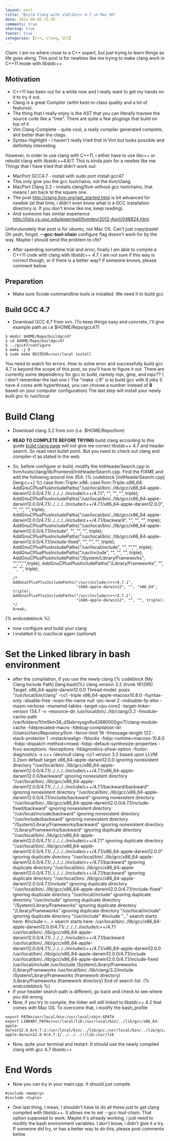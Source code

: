 ```yaml
---
layout: post
title: "Build Clang with stdlibc++ 4.7 in Mac OS"
date: 2012-08-06 21:39
comments: true
sharing: true
footer: true
categories: [C++, Clang, GCC] 
---
```


Claim: I am no where close to a C++ expert, but just trying to learn things as life goes along. This post is for newbies like me trying to make clang work in C++11 mode with libstdc++.

## Motivation

* C++11 has been out for a while now and I really want to get my hands on it to try it out.
* Clang is a great Compiler (witht best-in-class quality and a lot of features). 
* The thing that I really enjoy is the AST that you can literally travese the source code like a "tree". There are quite a few plugings that build on top of it
* Vim Clang-Complete - quite cool, a really compiler generated complete, alot better than the ctags.
* Syntax Highlight - i haven't really tried that in Vim but looks possible and definitely interesting.

However, in order to use clang with C++11, i either have to use libc++ or rebuild clang with libstdc++4.6/7. This is kinda pain for a newbie like me. Things that I have tried that didn't work out:

* MacPort GCC4.7 - install with sudo port install gcc47
* This only give you the gcc toolchains, not the llvm/clang.
* MacPort Clang 3.2 - installs clang/llvm without gcc toolchains, that means I am back to the square one.
* The post <http://clang.llvm.org/get_started.html> is bit advanced for newbie (at that time, i didn't even know what is a GCC installation directory is. If you don't know like me, keep reading).
* And someone has similar experience <http://lists.cs.uiuc.edu/pipermail/llvmdev/2012-April/048824.html>. 

Unforutunately that post is for ubuntu, not Mac OS. Can't just copy/paste! Oh yeah, forgot. **--gcc-tool-chain** configure flag doesn't work for by the way. Maybe I should send the problem to cfe?
* After spending sometime trial and error, finally I am able to compile a C++11 code with clang with libstdc++ 4.7. I am not sure if this way is correct though, or if there is a better way? if someone knows, please comment below.

## Preparetion
* Make sure Xcode commandline tools is installed. We need it to build gcc

## Build GCC 4.7
* Download GCC 4.7 from svn. (To keep things easy and concrete, I'll give example path as i.e $HOME/Repo/gcc47)
```
$ mkdir $HOME/Repo/buildgcc47
$ cd $HOME/Repo/buildgcc47
$ ../gcc47/configure
$ make -j 8
$ sudo make DESTDIR=/usr/local install
```

You need to watch for errors. How to solve error and successfully build gcc 4.7 is beyond the scope of this post, so you'll have to figure it out. There are currently some dependency for gcc to build, namely mpr, gmp, and mpc?? ( i don't remember the last one )
The "make -j 8" is to build gcc with 8 jobs (I have 4 cores with hyperthread, you can choose a number instead of **8** based on your computer configuration)
The last step will install your newly built gcc to /usr/local

# Build Clang
* Download clang 3.2 from svn (i.e. $HOME/Repo/llvm)
* **READ TO COMPLETE BEFORE TRYING** build clang according to this guide [build clang page](url "http://clang.llvm.org/get_started.html#build") will not give me correct libstdc++ 4.7 and header search. So read next bullet point. But you need to check out clang and compiler-rt as stated in the web.
* So, before configure or build, modify the InitHeaderSearch.cpp in llvm/tools/clang/lib/Frontend/InitHeaderSearch.cpp. Find the FIXME and add the following around line 354:
<D-c>{% codeblock [InitHeaderSearch.cpp] [lang:c++] %}
    case llvm::Triple::x86:
    case llvm::Triple::x86_64:
      AddGnuCPlusPlusIncludePaths("/usr/local/bin/../lib/gcc/x86_64-apple-darwin12.0.0/4.7.1/../../../../include/c++/4.7.1", "", "", "", triple);
      AddGnuCPlusPlusIncludePaths("/usr/local/bin/../lib/gcc/x86_64-apple-darwin12.0.0/4.7.1/../../../../include/c++/4.7.1/x86_64-apple-darwin12.0.0", "", "", "", triple);
      AddGnuCPlusPlusIncludePaths("/usr/local/bin/../lib/gcc/x86_64-apple-darwin12.0.0/4.7.1/../../../../include/c++/4.7.1/backward", "", "", "", triple);
      AddGnuCPlusPlusIncludePaths("/usr/local/bin/../lib/gcc/x86_64-apple-darwin12.0.0/4.7.1/include", "", "", "", triple);
      AddGnuCPlusPlusIncludePaths("/usr/local/bin/../lib/gcc/x86_64-apple-darwin12.0.0/4.7.1/include-fixed", "", "", "", triple);
      AddGnuCPlusPlusIncludePaths("/usr/local/include", "", "","", triple);
      AddGnuCPlusPlusIncludePaths("/usr/include", "", "", "", triple);
      AddGnuCPlusPlusIncludePaths("/System/Library/Frameworks", "","","",triple);
      AddGnuCPlusPlusIncludePaths("/Library/Frameworks", "", "", "", triple);

      /*
      AddGnuCPlusPlusIncludePaths("/usr/include/c++/4.7.1",
                                  "i686-apple-darwin12", "", "x86_64", triple);
      AddGnuCPlusPlusIncludePaths("/usr/include/c++/4.7.1",
                                  "i686-apple-darwin12", "", "", triple);
      */
      break;
{% endcodeblock %}
* now configure and build your clang
* I installed it to /usr/local again (optional)

# Set the Linked library in bash environment
* after the compilation, if you use the newly clang
{% codeblock [My Clang Include Path] [lang:bash]%}
clang version 3.2 (trunk 161295)
Target: x86_64-apple-darwin12.0.0
Thread model: posix
 "/usr/local/bin/clang" -cc1 -triple x86_64-apple-macosx10.8.0 -fsyntax-only -disable-free -main-file-name null -pic-level 2 -mdisable-fp-elim -masm-verbose -munwind-tables -target-cpu core2 -target-linker-version 134.7 -v -resource-dir /usr/local/bin/../lib/clang/3.2 -fmodule-cache-path /var/folders/1l/m5km38_d3lxbrvysgv6s42680000gn/T/clang-module-cache -fdeprecated-macro -fdebug-compilation-dir /Users/chen/Repository/llvm -ferror-limit 19 -fmessage-length 122 -stack-protector 1 -mstackrealign -fblocks -fobjc-runtime=macosx-10.8.0 -fobjc-dispatch-method=mixed -fobjc-default-synthesize-properties -fcxx-exceptions -fexceptions -fdiagnostics-show-option -fcolor-diagnostics -x c++ /dev/null
clang -cc1 version 3.2 based upon LLVM 3.2svn default target x86_64-apple-darwin12.0.0
ignoring nonexistent directory "/usr/local/bin/../lib/gcc/x86_64-apple-darwin12.0.0/4.7.1/../../../../include/c++/4.7.1/x86_64-apple-darwin12.0.0/backward"
ignoring nonexistent directory "/usr/local/bin/../lib/gcc/x86_64-apple-darwin12.0.0/4.7.1/../../../../include/c++/4.7.1/backward/backward"
ignoring nonexistent directory "/usr/local/bin/../lib/gcc/x86_64-apple-darwin12.0.0/4.7.1/include/backward"
ignoring nonexistent directory "/usr/local/bin/../lib/gcc/x86_64-apple-darwin12.0.0/4.7.1/include-fixed/backward"
ignoring nonexistent directory "/usr/local/include/backward"
ignoring nonexistent directory "/usr/include/backward"
ignoring nonexistent directory "/System/Library/Frameworks/backward"
ignoring nonexistent directory "/Library/Frameworks/backward"
ignoring duplicate directory "/usr/local/bin/../lib/gcc/x86_64-apple-darwin12.0.0/4.7.1/../../../../include/c++/4.7.1"
ignoring duplicate directory "/usr/local/bin/../lib/gcc/x86_64-apple-darwin12.0.0/4.7.1/../../../../include/c++/4.7.1/x86_64-apple-darwin12.0.0"
ignoring duplicate directory "/usr/local/bin/../lib/gcc/x86_64-apple-darwin12.0.0/4.7.1/../../../../include/c++/4.7.1/backward"
ignoring duplicate directory "/usr/local/bin/../lib/gcc/x86_64-apple-darwin12.0.0/4.7.1/../../../../include/c++/4.7.1/backward"
ignoring duplicate directory "/usr/local/bin/../lib/gcc/x86_64-apple-darwin12.0.0/4.7.1/include"
ignoring duplicate directory "/usr/local/bin/../lib/gcc/x86_64-apple-darwin12.0.0/4.7.1/include-fixed"
ignoring duplicate directory "/usr/local/include"
ignoring duplicate directory "/usr/include"
ignoring duplicate directory "/System/Library/Frameworks"
ignoring duplicate directory "/Library/Frameworks"
ignoring duplicate directory "/usr/local/include"
ignoring duplicate directory "/usr/include"
#include "..." search starts here:
#include <...> search starts here:
 /usr/local/bin/../lib/gcc/x86_64-apple-darwin12.0.0/4.7.1/../../../../include/c++/4.7.1
 /usr/local/bin/../lib/gcc/x86_64-apple-darwin12.0.0/4.7.1/../../../../include/c++/4.7.1/backward
 /usr/local/bin/../lib/gcc/x86_64-apple-darwin12.0.0/4.7.1/../../../../include/c++/4.7.1/x86_64-apple-darwin12.0.0
 /usr/local/bin/../lib/gcc/x86_64-apple-darwin12.0.0/4.7.1/include
 /usr/local/bin/../lib/gcc/x86_64-apple-darwin12.0.0/4.7.1/include-fixed
 /usr/local/include
 /usr/include
 /System/Library/Frameworks
 /Library/Frameworks
 /usr/local/bin/../lib/clang/3.2/include
 /System/Library/Frameworks (framework directory)
 /Library/Frameworks (framework directory)
End of search list.
{% endcodeblock %}
* if your header search path is different, go back and check to see where you did wrong
* Now, if you try to compile, the linker will still linked to libstdc++ 4.2 that comes with Mac OS. To overcome that, i modify the bash\_profile

```
export PATH=/usr/local/bin:/usr/local/sbin:$PATH
export LIBRARY_PATH=/usr/local/lib:/usr/local/bin/../lib/gcc/x86_64-apple-darwin12.0.0/4.7.1:/usr/local/bin/../lib/gcc:/usr/local/bin/../lib/gcc/x86_64-apple-darwin12.0.0/4.7.1/../../../:/lib:/usr/lib
```
* Now, quite your terminal and restart. It should use the newly compiled clang with gcc 4.7 libstdc++
# End Words
* Now you can try in your main.cpp. It should just compile
```
#include <memory>
#include <tuple>
```
* One last thing, I mean, I shouldn't have to do all these just to get clang compiled with libstdc++. It allows me to set --gcc-tool-chain. That option supposed to work. Maybe it's already working, i just need to modify the bash environment variables. I don't know, i didn't give it a try. If someone did try, or has a better way to do this, please post comments below
